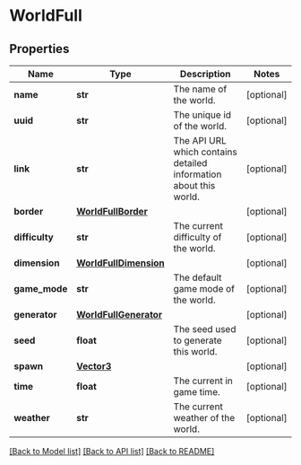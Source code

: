 # WorldFull

## Properties
Name | Type | Description | Notes
------------ | ------------- | ------------- | -------------
**name** | **str** | The name of the world. | [optional] 
**uuid** | **str** | The unique id of the world. | [optional] 
**link** | **str** | The API URL which contains detailed information about this world. | [optional] 
**border** | [**WorldFullBorder**](WorldFullBorder.md) |  | [optional] 
**difficulty** | **str** | The current difficulty of the world. | [optional] 
**dimension** | [**WorldFullDimension**](WorldFullDimension.md) |  | [optional] 
**game_mode** | **str** | The default game mode of the world. | [optional] 
**generator** | [**WorldFullGenerator**](WorldFullGenerator.md) |  | [optional] 
**seed** | **float** | The seed used to generate this world. | [optional] 
**spawn** | [**Vector3**](Vector3.md) |  | [optional] 
**time** | **float** | The current in game time. | [optional] 
**weather** | **str** | The current weather of the world. | [optional] 

[[Back to Model list]](../README.md#documentation-for-models) [[Back to API list]](../README.md#documentation-for-api-endpoints) [[Back to README]](../README.md)


